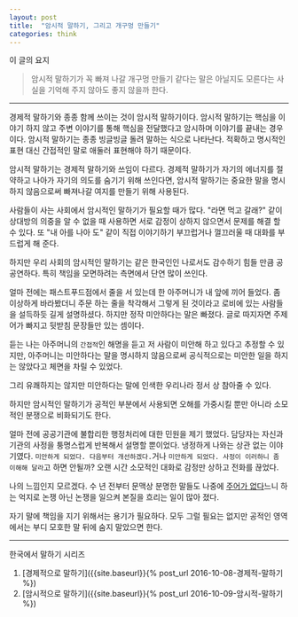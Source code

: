 ```yaml
---
layout: post
title:  "암시적 말하기, 그리고 개구멍 만들기"
categories: think
---
```



이 글의 요지

> 암시적 말하기가 꼭 빠져 나갈 개구멍 만들기 같다는 말은 아닐지도 모른다는 사실을 기억해 주지 않아도 좋지 않을까 한다.

***

경제적 말하기와 종종 함께 쓰이는 것이 암시적 말하기이다. 암시적 말하기는 핵심을 이야기 하지 않고 주변 이야기를 통해 핵심을 전달했다고 암시하며 이야기를 끝내는 경우이다. 암시적 말하기는 종종 빙글빙글 돌려 말하는 식으로 나타난다. 적확하고 명시적인 표현 대신 간접적인 말로 애둘러 표현해야 하기 때문이다. 

암시적 말하기는 경제적 말하기와 쓰임이 다르다. 경제적 말하기가 자기의 에너지를 절약하고 나아가 자기의 의도를 숨기기 위해 쓰인다면, 암시적 말하기는 중요한 말을 명시하지 않음으로써 빠져나갈 여지를 만들기 위해 사용된다.

사람들이 사는 사회에서 암시적인 말하기가 필요할 때가 많다. "라면 먹고 갈래?" 같이 상대방의 의중을 알 수 없을 때 사용하면 서로 감정이 상하지 않으면서 문제를 해결 할 수 있다. 또 "내 아를 나아 도" 같이 직접 이야기하기 부끄럽거나 껄끄러울 때 대화를 부드럽게 해 준다. 

하지만 우리 사회의 암시적인 말하기는 같은 한국인인 나로서도 감수하기 힘들 만큼 공공연하다. 특히 책임을 모면하려는 측면에서 단연 많이 쓰인다. 

얼마 전에는 패스트푸드점에서 줄을 서 있는데 한 아주머니가 내 앞에 끼어 들었다. 좀 이상하게 바라봤더니 주문 하는 줄을 착각해서 그렇게 된 것이라고 로비에 있는 사람들을 설득하듯 길게 설명하셨다. 하지만 정작 미안하다는 말은 빠졌다. 글로 따지자면 주제어가 빠지고 뒷받침 문장들만 있는 셈이다. 

듣는 나는 아주머니의 `간접적`인 해명을 듣고 저 사람이 미안해 하고 있다고 추정할 수 있지만, 아주머니는 미안하다는 말을 명시하지 않음으로써 공식적으로는 미안한 일을 하지는 않았다고 체면을 차릴 수 있었다. 

그리 유쾌하지는 않지만 미안하다는 말에 인색한 우리나라 정서 상 참아줄 수 있다. 

하지만 암시적인 말하기가 공적인 부분에서 사용되면 오해를 가중시킬 뿐만 아니라 소모적인 분쟁으로 비화되기도 한다. 

얼마 전에 공공기관에 불합리한 행정처리에 대한 민원을 제기 했었다. 담당자는 자신과 기관의 사정을 퉁명스럽게 반복해서 설명할 뿐이었다. 냉정하게 나와는 상관 없는 이야기였다. `미안하게 되었다. 다음부터 개선하겠다.`거나 `미안하게 되었다. 사정이 이러하니 좀 이해해 달라`고 하면 안될까? 오랜 시간 소모적인 대화로 감정만 상하고 전화를 끊었다. 

나의 느낌인지 모르겠다. 수 년 전부터 문맥상 분명한 말들도 나중에 [주어가 없다](https://namu.wiki/w/%EC%A3%BC%EC%96%B4%EB%8A%94%20%EC%97%86%EB%8B%A4)느니 하는 억지로 논쟁 아닌 논쟁을 일으켜 본질을 흐리는 일이 많아 졌다. 

자기 말에 책임을 지기 위해서는 용기가 필요하다. 모두 그럴 필요는 없지만 공적인 영역에서는 부디 모호한 말 뒤에 숨지 말았으면 한다. 

***

한국에서 말하기 시리즈

1. [경제적으로 말하기]({{site.baseurl}}{% post_url 2016-10-08-경제적-말하기 %})
2. [암시적으로 말하기]({{site.baseurl}}{% post_url 2016-10-09-암시적-말하기 %})


